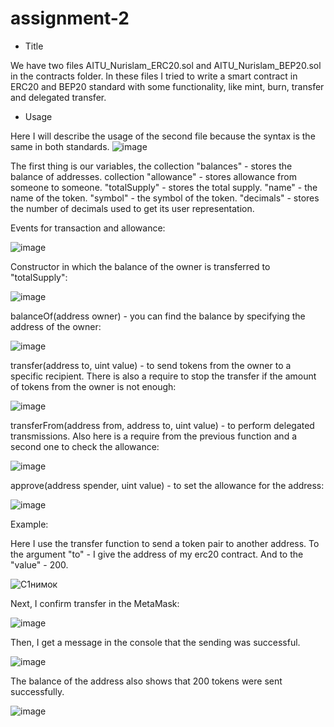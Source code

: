 # assignment-2
- Title

We have two files AITU_Nurislam_ERC20.sol and AITU_Nurislam_BEP20.sol in the contracts folder. In these files I tried to write a smart contract in ERC20 and BEP20 standard with some functionality, like mint, burn, transfer and delegated transfer.

- Usage

Here I will describe the usage of the second file because the syntax is the same in both standards.
![image](https://user-images.githubusercontent.com/80254372/193319125-1a973b45-3faf-4294-8c3c-ebadfc14f265.png)

The first thing is our variables, the collection "balances" - stores the balance of addresses. 
collection "allowance" - stores allowance from someone to someone.
"totalSupply" - stores the total supply.
"name" - the name of the token.
"symbol" - the symbol of the token.
"decimals" - stores the number of decimals used to get its user representation.

Events for transaction and allowance:

![image](https://user-images.githubusercontent.com/80254372/193320434-098136b7-75d5-4dff-b09c-08592a5ba4c2.png)

Constructor in which the balance of the owner is transferred to "totalSupply":

![image](https://user-images.githubusercontent.com/80254372/193320654-d4406af1-2364-4d02-a9e2-3634c1bb877b.png)

balanceOf(address owner) - you can find the balance by specifying the address of the owner:

![image](https://user-images.githubusercontent.com/80254372/193320828-8f67e2d4-fae3-464f-810d-848b2b0d2c00.png)

transfer(address to, uint value) - to send tokens from the owner to a specific recipient. There is also a require to stop the transfer if the amount of tokens from the owner is not enough:

![image](https://user-images.githubusercontent.com/80254372/193321224-e057a253-3680-4428-a176-ef1d7ca7a80b.png)

transferFrom(address from, address to, uint value) - to perform delegated transmissions. Also here is a require from the previous function and a second one to check the allowance:

![image](https://user-images.githubusercontent.com/80254372/193321480-4afce5d6-f779-4a81-bf60-4e57b7d8e197.png)

approve(address spender, uint value) - to set the allowance for the address:

![image](https://user-images.githubusercontent.com/80254372/193322213-3cf25949-8b01-4140-8a2e-0ee8003651d3.png)


Example:

Here I use the transfer function to send a token pair to another address. To the argument "to" - I give the address of my erc20 contract. And to the "value" - 200.

![С1нимок](https://user-images.githubusercontent.com/80254372/193324266-e9274151-d2bd-44d6-988f-f48d08271a27.PNG)

Next, I confirm transfer in the MetaMask:

![image](https://user-images.githubusercontent.com/80254372/193324905-55c8cca6-f40f-4825-99be-b3212d68c613.png)

Then, I get a message in the console that the sending was successful. 

![image](https://user-images.githubusercontent.com/80254372/193325158-769a1f85-5080-4c2a-ad5f-3774d7323976.png)

The balance of the address also shows that 200 tokens were sent successfully.

![image](https://user-images.githubusercontent.com/80254372/193325759-5b23d474-eead-4b67-bdcc-9238955f025b.png)






